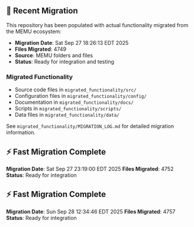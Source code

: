 
## 🔄 Recent Migration

This repository has been populated with actual functionality migrated from the MEMU ecosystem:

- **Migration Date**: Sat Sep 27 18:26:13 EDT 2025
- **Files Migrated**:     4749
- **Source**: MEMU folders and files
- **Status**: Ready for integration and testing

### Migrated Functionality
- Source code files in `migrated_functionality/src/`
- Configuration files in `migrated_functionality/config/`
- Documentation in `migrated_functionality/docs/`
- Scripts in `migrated_functionality/scripts/`
- Data files in `migrated_functionality/data/`

See `migrated_functionality/MIGRATION_LOG.md` for detailed migration information.


## ⚡ Fast Migration Complete

**Migration Date**: Sat Sep 27 23:19:00 EDT 2025
**Files Migrated**:     4752
**Status**: Ready for integration


## ⚡ Fast Migration Complete

**Migration Date**: Sun Sep 28 12:34:46 EDT 2025
**Files Migrated**:     4757
**Status**: Ready for integration

